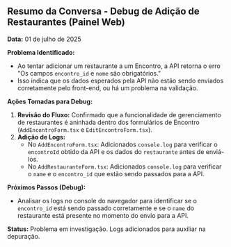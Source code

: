 ## Resumo da Conversa - Debug de Adição de Restaurantes (Painel Web)

**Data:** 01 de julho de 2025

**Problema Identificado:**
*   Ao tentar adicionar um restaurante a um Encontro, a API retorna o erro "Os campos `encontro_id` e `nome` são obrigatórios."
*   Isso indica que os dados esperados pela API não estão sendo enviados corretamente pelo front-end, ou há um problema na validação.

**Ações Tomadas para Debug:**
1.  **Revisão do Fluxo:** Confirmado que a funcionalidade de gerenciamento de restaurantes é aninhada dentro dos formulários de Encontro (`AddEncontroForm.tsx` e `EditEncontroForm.tsx`).
2.  **Adição de Logs:**
    *   No `AddEncontroForm.tsx`: Adicionados `console.log` para verificar o `encontroId` obtido da API e os dados do `restaurante` antes de enviá-los.
    *   No `AddRestauranteForm.tsx`: Adicionados `console.log` para verificar o `name` e o `encontro_id` que estão sendo passados para a API.

**Próximos Passos (Debug):**
*   Analisar os logs no console do navegador para identificar se o `encontro_id` está sendo passado corretamente e se o `name` do restaurante está presente no momento do envio para a API.

**Status:** Problema em investigação. Logs adicionados para auxiliar na depuração.
